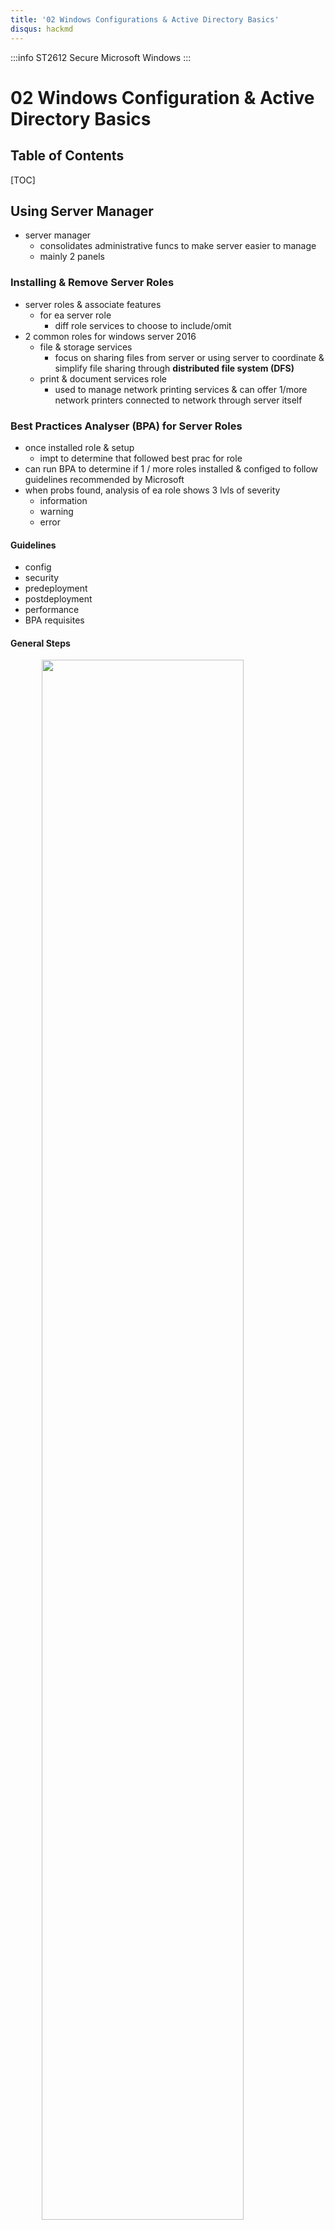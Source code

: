 ```yaml
---
title: '02 Windows Configurations & Active Directory Basics'
disqus: hackmd
---
```


:::info
ST2612 Secure Microsoft Windows
:::

02 Windows Configuration & Active Directory Basics
===

<style>
img{
/*     border: 2px solid red; */
    margin-left: auto;
    margin-right: auto;
    width: 80%;
    display: block;
}
</style>


## Table of Contents

[TOC]

Using Server Manager
---
- server manager
    - consolidates administrative funcs to make server easier to manage
    - mainly 2 panels

### Installing & Remove Server Roles
- server roles & associate features
    - for ea server role
        - diff role services to choose to include/omit
- 2 common roles for windows server 2016
    - file & storage services
        - focus on sharing files from server or using server to coordinate & simplify file sharing through __distributed file system (DFS)__
    - print & document services role
        - used to manage network printing services & can offer 1/more network printers connected to network through server itself

### Best Practices Analyser (BPA) for Server Roles
- once installed role & setup
    - impt to determine that followed best prac for role
- can run BPA to determine if 1 / more roles installed & configed to follow guidelines recommended by Microsoft
- when probs found, analysis of ea role shows 3 lvls of severity
    - information
    - warning
    - error

#### Guidelines
- config
- security
- predeployment
- postdeployment
- performance
- BPA requisites

#### General Steps
![](https://i.imgur.com/6d0NjLa.png)


Using System File Checker
---
- system file checker
    - scan system files for integrity
    - run to
        - scan all sys files to verify integrity
        - scan & replace files as needed
        - scan only certain files
    - can be manually run from cmd or powershell
        - need admin
        - `sfc /scannow`

### Verify System & Critical Files with Sigverif
- sigverif verifies syst & crit files to determine if they have a signature
    - only scans files 
    - dont overwrite inappropriate files
        - hence can use tool when users logged on
    - results written to log file `sigverif.txt`
    - if tools finds file w/o signature that you believe need to be replaced
        - can replace file when users off system


Understanding the Windows Server 2016 Registry
---
- windows server 2016 registry
    - complex db with all info OS needs abt entire server
    - registry is coordinating center for specific server
- registry editor launched from `win + R` as regedit

### Data contained in Registry 
- info abt hardware components
- info abt windows server 2016 services installed
- *data abt user policies & win server 2016 grp policies
- data on last current & last known setup used to boot comp
- config info abt all software in use
- software licensing info
- server manager & control panel param configs

### Precautions when Working with Registry
- establish specific grp of admins with privileges to open & modify regsitry
- only make changes to registry as last resort
- regularly backup registry as part of backing up server 2016 windows folder
- nvr copy over registry from 1 windows-based system over registry of diff system

Registry Contents
---
- hierarchical in structure
    - made up of keys, subkeys & entries
- registry key
    - category/division of info within registry
- regsitry subkeys
    - single key may contain 1 or more lower-lvl keys
- registry entry
    - data param associated with software/hardware characteristic under key/subkey
- root key
    - can be shortcut to subkey
    - primary/highest lvl cat of data contained in registry
    - total 5 root keys

### HKEY_LOCAL_MACHINE
- HKEY_LOCAL_MACHINE root key
    - contains info on every hardware component in server
    - includes info abt drivers loaded & ver lvls
    - what IRQ lines  used, setup configs, BIOS ver & more
- few subkeys stored as set
    - called __hives__
    - hold related info

### HKEY_CURRENT_USER
- HKEY_CURRENT_USER root key
    - contains info abt desktop setup for acc signed in to server role
    - alias for HKEY_USERS\ logged on user's hive

### HKEY_USERS
- HKEY_USERS root key
    - contains profile info for ea user who has logged onto comp
    - ea profile listed under this root key
- within ea user pfoile is info identical to that within HKEY_CURRENT_USER root key
    - profile used when signed in is 1 of profiles stored in HKEY_USERS

### HKEY_CLASSES_ROOT
- HKEY_CLASSES_ROOT key
    - holds data to associate file exts with programs
    - alias for `HKEY_LOCAL_MACHINE\Software\Classes`
- associations exist for exe files, txt files, graphic files, clipboard files, audio files etc
    - associations used as defaults for all users logged in

### HKEY_CURRENT_CONFIG
- HKEY_CURRENT_CONFIG root key
    - info abt current hardware profile
    - info abt monitor type, keyboard, mouse, other hardware characteristics for current profile

### Backing up Registry
- before working with registry shld backup
    - easy way create restore pt
        - use `Checkpoint-Computer cmdlet` in powershell
    - if registry damaged can go back to restore pt


Active Directory Basics
---
- active dir
    - dir service that hosue info abt all network res 
        - Eg. servers, printers, user accs, grps of user accs, security policies etc.
- dir service
    - responsible for providing central listing of res & ways to quickly find & access specific res
    - provide way to manage network res
- win server 2016 uses active dir to manage accs, grps & more network management services

- domain controllers (DC)
    - server that have AD DS server role installed
    - contain writable copies of info in active dir
- member servers
    - servers on network managed by active dir that dont have active dir installed
- domain
    - container that holds info abt all network res grped within it
    - every res called obj

![](https://i.imgur.com/4PMl8iL.png)

- multimaster replication
    - ea DC equal to other DC in that it contains full range of info that composes active dir
    - if info on 1 DC changes its replicated to all other DCs
- active dir built to make replication efficient
- active dir in win server 2016 can
    - replicate indivi properties instead of entire accs
    - replicate active dir on basis of speed of network link
- 3 general concepts for understanding active dir
    - schema
    - global catalog
    - namespace

### Understanding Active Dir

#### Schema
- active dir schema
    - defines obj & info pertaining to those objs (attributes) that can be stored in active dir
    - Eg. obj classes
        - user accs
        - comps
        - grps
- caveat
    - replication between DCs require involved parties to be having identical active dir schema

![](https://i.imgur.com/4Zt7ADO.png)

#### Global Catalog
- global catalog
    - stores info abt every obj within forest
    - 1st DC configed in forest becomes global catalog server
        - have option of configuring another DC to be global catalog server 
        - or designating multiple DCs as global catalog servers
- global catalog server
    - stores full replica of every obj within its own domain & partial replica of ea obj within every domain in forest
    - enables forest-wide searches of data
- serves following purposes
    - central storehouse of key pbj info in forest with multiple domains
    - provide lookup & access to all res in all domains
    - provide rpelication of key active dir elements
    - keeping copy of most used attributes for ea obj for quick access 

#### Namespace
- active dir uses domain name system (DNS)
    - must be DNS server on network that active dir can access
- namespace
    - logical area on network that contains dir services & named objs
    - has abi to perform name resolution
- active dir depends on 1 or more dns servers
- active dir employs 2 kinds of namespaces
    - contiguous namespace
        - child obj contains name of parent obj
    - disjointed namespace
        - child obj dont resemble name of parent obj
        - eg. parent is `university.edu` while child is `researchcompany.com`

![](https://i.imgur.com/Omlgv6g.png)

### Active Directory Structure
![](https://i.imgur.com/OSZmBne.png)


### Containers in Active Directory
- active dir has treelike structure
- hierarchical elements AKA __containers__
    - forests
    - trees
    - domains
    - org units (OUs)
    - sites

![](https://i.imgur.com/q3OA2w2.png)

#### Forests
- forest
    - consists of 1 or more active dir trees in a common r/s
- have following characteristics
    - trees use disjointed namespace
    - all trees use same schema
    - all trees use same global catalog
    - domains enable administration of commonly associated objs
        - Eg. accs & other res within a forest
    - 2 way transitive trsust are automatically configured between domains within single forest

![](https://i.imgur.com/1wVUcJ0.png)

- forest provides means to relate trees that use contiguous namespace in domains within ea tree
    - but have disjointed namespace in r/s to ea other
- advantage of joining trees into forest
    - all domains share same schema & global catalog
- forest functional lvl
    - refers to active dir funcs supported forest-wide

- types of forest functional lvls recognised by win server 2016 active dir

![](https://i.imgur.com/Fvaq7ju.png)

- when servers upgraded, might make sense to raise forest func lvls to match server OSes in use

![](https://i.imgur.com/una8it5.png)

#### Tree
- tree
    - contains 1 or more domains in common r/s
- following characteristics
    - domains rep in contiguous namespace
        - can be in hierarchy
    - 2 way trust r/s exist between parent & child domains
    - all domains in single tree use same schema for all types of common objs
    - all domains use same global catalog
- domains in tree typically have hirarchical structure
    - eg. root domain at top & other domains under root
- domains within tree is in a __kerberos transitive trust r/s__
    - consists of 2 way trusts between parent domains & child domains
    - because of the trust r/s, any domain can have access to the res of all others

![](https://i.imgur.com/We64zsY.png)

#### Domain
- microsoft views domain as logical partition within active dir forest
    - domain is grping of objs that typically exists as primary container within active dir
- basic funcs of domain
    - provide active dir "partition" in which to house objs that have common r/s, particularly in terms of management & security
    - establish set of info to be replicated from 1 DC to another
    - expedite management of set of objs

![](https://i.imgur.com/OpyaRq9.png)

- domain functional lvls
    - refers to win server OSs on DCs & domain-specific funcs they support

![](https://i.imgur.com/B56DYMN.png)


#### Organisational Unit (OU)
- org unit (OU)
    - offers way to achieve more flexibility in managing res associated with business unit, department or div
        - not possible through domain admin alone
    - OU is grping of related objs w/o domain
        - allow grping of objs so can be administered suing same grp policies
    - can be nested within OUs

- 3 concerns when planning to create OUs
    - recommended to limit OUs to 10 lvls or fewer
    - active dir works more efficiently when OUs set up horizontally instead of vert
    - creation of OUs involves more processing res as ea request through OU needs CPU time

![](https://i.imgur.com/AtoBeHU.png)

#### Site
- site
    - tcp/ip based concept/container within active dir linked to ip subnets
- site has following funcs
    - reflects 1 or more interconnected subnets
    - reflects phy aspect of network
    - used for DC replication
    - used to enable client to access DC that's phy closest
    - composed of only 2 types of objs, servers & config objs
- sites based on connectivity & replication funcs
- reasons to define a site
    - enable client to access network servers using most efficient phy route
    - DC replication most efficient when active dir has info about which DCs in which locations
- advantage of creating site
    - it sets up redundant paths between DCs
        - paths used for replication

- bridgehead server
    - DC designated to have role of exchanging replication info
    - only 1 bridgehead server set up per site

![](https://i.imgur.com/Y7eLLb1.png)


### Active Dir Guidelines
- keep active dir as simple as possible
    - plans structure before implementation
- implement with least num of domains possible
    - with 1 domain being ideal & building from thr
- implement only 1 domain on most small networks
- use OUs to reflect org's structure
- create only num of OUs that are absolutely necessary
- dont build active dir with >10 lvls of CPU
- use domains as partitions in forests to demarcate commonly associated accs & res governed by grp & security policies
- implement multiple trees & forests only necessary
- use sites in situations whr there's multiple IP subnets & multiple geographic locations
    - as means to improve logon & DC replication perf

Security Configuration Wizard
---
- security config wizard (SCW)
    - very useful security tools for win server 2008-2012 R2
    - steps you through analysing & configuring security settings on server
- SCW examines roles a server plays
    - then tries to adjust security settings to match these roles
    - unlike BPA, SCW allows admin choice of applying the adjustment immediately or not

### SCW Can...
- disable unnecessary services & software
- close network comm ports & other comm res that aint in use
- examine shared files & folders to help manage network access through access protocols
- configure audit policy

### Components
- 3 components
    - GUI interactive wizard
    - database
    - cmd tool called `scwcmd`
- __security configuration database (SCD)__ is grp of XML files that establish security policy

![](https://i.imgur.com/RvfvaVE.png)
![](https://i.imgur.com/iJuOYGS.png)
![](https://i.imgur.com/0flAwje.png)



###### tags: `SMW` `DISM` `School` `Notes`